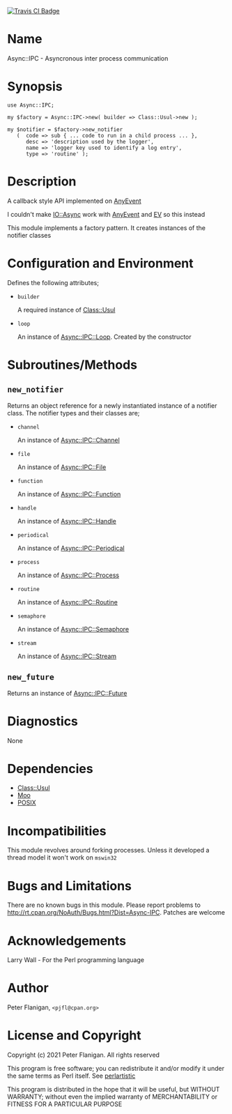 <div>
    <a href="https://travis-ci.org/pjfl/p5-async-ipc"><img src="https://travis-ci.org/pjfl/p5-async-ipc.svg?branch=master" alt="Travis CI Badge"></a>
</div>

# Name

Async::IPC - Asyncronous inter process communication

# Synopsis

    use Async::IPC;

    my $factory = Async::IPC->new( builder => Class::Usul->new );

    my $notifier = $factory->new_notifier
       (  code => sub { ... code to run in a child process ... },
          desc => 'description used by the logger',
          name => 'logger key used to identify a log entry',
          type => 'routine' );

# Description

A callback style API implemented on [AnyEvent](https://metacpan.org/pod/AnyEvent)

I couldn't make [IO::Async](https://metacpan.org/pod/IO::Async) work with [AnyEvent](https://metacpan.org/pod/AnyEvent) and [EV](https://metacpan.org/pod/EV) so this instead

This module implements a factory pattern. It creates instances of the
notifier classes

# Configuration and Environment

Defines the following attributes;

- `builder`

    A required instance of [Class::Usul](https://metacpan.org/pod/Class::Usul)

- `loop`

    An instance of [Async::IPC::Loop](https://metacpan.org/pod/Async::IPC::Loop). Created by the constructor

# Subroutines/Methods

## `new_notifier`

Returns an object reference for a newly instantiated instance of a notifier
class. The notifier types and their classes are;

- `channel`

    An instance of [Async::IPC::Channel](https://metacpan.org/pod/Async::IPC::Channel)

- `file`

    An instance of [Async::IPC::File](https://metacpan.org/pod/Async::IPC::File)

- `function`

    An instance of [Async::IPC::Function](https://metacpan.org/pod/Async::IPC::Function)

- `handle`

    An instance of [Async::IPC::Handle](https://metacpan.org/pod/Async::IPC::Handle)

- `periodical`

    An instance of [Async::IPC::Periodical](https://metacpan.org/pod/Async::IPC::Periodical)

- `process`

    An instance of [Async::IPC::Process](https://metacpan.org/pod/Async::IPC::Process)

- `routine`

    An instance of [Async::IPC::Routine](https://metacpan.org/pod/Async::IPC::Routine)

- `semaphore`

    An instance of [Async::IPC::Semaphore](https://metacpan.org/pod/Async::IPC::Semaphore)

- `stream`

    An instance of [Async::IPC::Stream](https://metacpan.org/pod/Async::IPC::Stream)

## `new_future`

Returns an instance of [Async::IPC::Future](https://metacpan.org/pod/Async::IPC::Future)

# Diagnostics

None

# Dependencies

- [Class::Usul](https://metacpan.org/pod/Class::Usul)
- [Moo](https://metacpan.org/pod/Moo)
- [POSIX](https://metacpan.org/pod/POSIX)

# Incompatibilities

This module revolves around forking processes. Unless it developed a thread
model it won't work on `mswin32`

# Bugs and Limitations

There are no known bugs in this module. Please report problems to
http://rt.cpan.org/NoAuth/Bugs.html?Dist=Async-IPC.
Patches are welcome

# Acknowledgements

Larry Wall - For the Perl programming language

# Author

Peter Flanigan, `<pjfl@cpan.org>`

# License and Copyright

Copyright (c) 2021 Peter Flanigan. All rights reserved

This program is free software; you can redistribute it and/or modify it
under the same terms as Perl itself. See [perlartistic](https://metacpan.org/pod/perlartistic)

This program is distributed in the hope that it will be useful,
but WITHOUT WARRANTY; without even the implied warranty of
MERCHANTABILITY or FITNESS FOR A PARTICULAR PURPOSE

